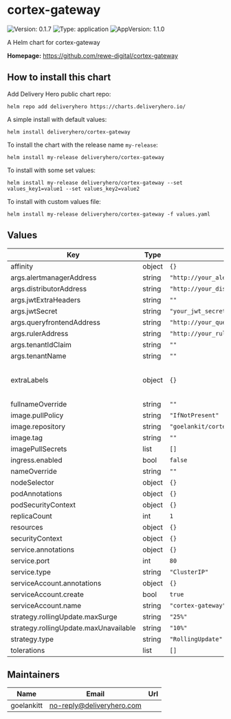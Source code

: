 # cortex-gateway

![Version: 0.1.7](https://img.shields.io/badge/Version-0.1.7-informational?style=flat-square) ![Type: application](https://img.shields.io/badge/Type-application-informational?style=flat-square) ![AppVersion: 1.1.0](https://img.shields.io/badge/AppVersion-1.1.0-informational?style=flat-square)

A Helm chart for cortex-gateway

**Homepage:** <https://github.com/rewe-digital/cortex-gateway>

## How to install this chart

Add Delivery Hero public chart repo:

```console
helm repo add deliveryhero https://charts.deliveryhero.io/
```

A simple install with default values:

```console
helm install deliveryhero/cortex-gateway
```

To install the chart with the release name `my-release`:

```console
helm install my-release deliveryhero/cortex-gateway
```

To install with some set values:

```console
helm install my-release deliveryhero/cortex-gateway --set values_key1=value1 --set values_key2=value2
```

To install with custom values file:

```console
helm install my-release deliveryhero/cortex-gateway -f values.yaml
```

## Values

| Key | Type | Default | Description |
|-----|------|---------|-------------|
| affinity | object | `{}` |  |
| args.alertmanagerAddress | string | `"http://your_alertmanager_address_here"` |  |
| args.distributorAddress | string | `"http://your_distributor_address_here"` |  |
| args.jwtExtraHeaders | string | `""` |  |
| args.jwtSecret | string | `"your_jwt_secret"` |  |
| args.queryfrontendAddress | string | `"http://your_query_frontend_address_here"` |  |
| args.rulerAddress | string | `"http://your_ruler_address_here"` |  |
| args.tenantIdClaim | string | `""` |  |
| args.tenantName | string | `""` |  |
| extraLabels | object | `{}` | Any extra labels to apply to all resources |
| fullnameOverride | string | `""` |  |
| image.pullPolicy | string | `"IfNotPresent"` |  |
| image.repository | string | `"goelankit/cortex-gateway"` |  |
| image.tag | string | `""` |  |
| imagePullSecrets | list | `[]` |  |
| ingress.enabled | bool | `false` |  |
| nameOverride | string | `""` |  |
| nodeSelector | object | `{}` |  |
| podAnnotations | object | `{}` |  |
| podSecurityContext | object | `{}` |  |
| replicaCount | int | `1` |  |
| resources | object | `{}` |  |
| securityContext | object | `{}` |  |
| service.annotations | object | `{}` |  |
| service.port | int | `80` |  |
| service.type | string | `"ClusterIP"` |  |
| serviceAccount.annotations | object | `{}` |  |
| serviceAccount.create | bool | `true` |  |
| serviceAccount.name | string | `"cortex-gateway"` |  |
| strategy.rollingUpdate.maxSurge | string | `"25%"` |  |
| strategy.rollingUpdate.maxUnavailable | string | `"10%"` |  |
| strategy.type | string | `"RollingUpdate"` |  |
| tolerations | list | `[]` |  |

## Maintainers

| Name | Email | Url |
| ---- | ------ | --- |
| goelankitt | no-reply@deliveryhero.com |  |
